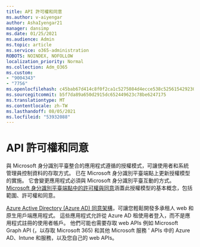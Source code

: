 ```yaml
---
title: API 許可權和同意
ms.author: v-aiyengar
author: AshaIyengar21
manager: dansimp
ms.date: 01/25/2021
ms.audience: Admin
ms.topic: article
ms.service: o365-administration
ROBOTS: NOINDEX, NOFOLLOW
localization_priority: Normal
ms.collection: Adm_O365
ms.custom:
- "9004343"
- "7756"
ms.openlocfilehash: c45bab67d414c8f0f2ca1c5275084d4ecce538c5256154292302080ba5bd8175
ms.sourcegitcommit: b5f7da89a650d2915dc652449623c78be6247175
ms.translationtype: MT
ms.contentlocale: zh-TW
ms.lasthandoff: 08/05/2021
ms.locfileid: "53932088"
---
```

# <a name="api-permissions-and-consent"></a>API 許可權和同意

與 Microsoft 身分識別平臺整合的應用程式遵循的授權模式，可讓使用者和系統管理員控制資料的存取方式。 已在 Microsoft 身分識別平臺端點上更新授權模型的實施。 它會變更應用程式必須與 Microsoft 身分識別平臺互動的方式。 [Microsoft 身分識別平臺端點中的許可權與同意](https://docs.microsoft.com/azure/active-directory/develop/v2-permissions-and-consent)涵蓋此授權模型的基本概念，包括範圍、許可權和同意。

[Azure Active Directory (Azure AD) 同意架構](https://docs.microsoft.com/azure/active-directory/develop/consent-framework)，可讓您輕鬆開發多承租人 web 和原生用戶端應用程式。 這些應用程式允許從 Azure AD 租使用者登入，而不是應用程式註冊的使用者帳戶。 他們可能也需要存取 web APIs 例如 Microsoft Graph API (，以存取 Microsoft 365) 和其他 Microsoft 服務 ' APIs 中的 Azure AD、Intune 和服務，以及您自己的 web APIs。

